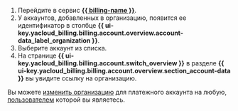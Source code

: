 1. Перейдите в сервис [**{{ billing-name }}**](https://billing.yandex.cloud/accounts/).
1. У аккаунтов, добавленных в организацию, появится ее идентификатор в столбце **{{ ui-key.yacloud_billing.billing.account.overview.account-data_label_organization }}**.
1. Выберите аккаунт из списка.
1. На странице **{{ ui-key.yacloud_billing.billing.account.switch_overview }}** в разделе **{{ ui-key.yacloud_billing.billing.account.overview.section_account-data }}** вы увидите ссылку на организацию.

Вы можете [изменить организацию](../../billing/operations/change-organization.md) для платежного аккаунта на любую, [пользователем](../../organization/operations/add-account.md) которой вы являетесь.